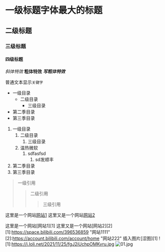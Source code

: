 # 一级标题字体最大的标题
## 二级标题
### 三级标题
#### 四级标题

*斜体特效*
**粗体特效**
***写粗体特效***

普通文本显示`关键字`

* 一级目录
   * 二级目录
      * 三级目录
* 第二季目录
* 第三季目录

1. 一级目录
   1. 二级目录
      1. 三级目录
   1. 温热微软
      1. sdfasfsd
         1. sd发顺丰
2. 第二季目录
2. 第三季目录

> 一级引用
>> 二级引用
>>> 三级引用


这里是一个网站[网站1](https://space.bilibili.com/396536859 "网站1111")
这里又是一个网站[网站2](https://account.bilibili.com/account/home "网站222")



这里是一个网站[网站1][1]
这里又是一个网站[网站2][2]
[1]:https://space.bilibili.com/396536859 "网站1111"
[2]:https://account.bilibili.com/account/home "网站222"
插入图片[涩图][1]
![1]:https://i.loli.net/2021/11/25/fgJ2iUchpOMKvru.jpg
![01.jpg](https://i.loli.net/2021/11/25/fgJ2iUchpOMKvru.jpg)
